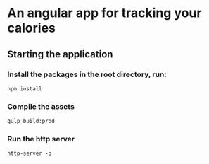 # An angular app for tracking your calories


## Starting the application

### Install the packages in the root directory, run:
`npm install`

### Compile the assets
`gulp build:prod`

### Run the http server
`http-server -o`